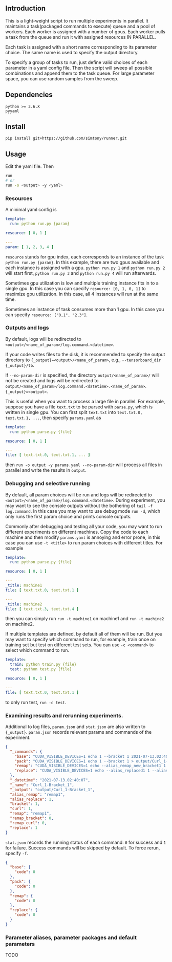 ## Introduction

This is a light-weight script to run multiple experiments in parallel. It maintains a task(packaged commands to execute)
queue and a pool of workers. Each worker is assigned with a number of gpus. Each worker pulls a task from the queue and
run it with assigned resources IN PARALLEL.

Each task is assigned with a short name corresponding to its parameter choice. The same name is used to specify the
output directory.

To specify a group of tasks to run, just define valid choices of each parameter in a yaml config file. Then the script
will sweep all possible combinations and append them to the task queue. For large parameter space, you can use random
samples from the sweep.

## Dependencies

```
python >= 3.6.X
pyyaml
```

## Install

```
pip install git+https://github.com/simtony/runner.git
```

## Usage

Edit the yaml file. Then

```bash
run
# or
run -o <output> -y <yaml>

```

### Resources

A minimal yaml config is

```yaml
template:
  run: python run.py {param}

resource: [ 0, 1 ]

---
param: [ 1, 2, 3, 4 ]
```

`resource` stands for gpu index, each corresponds to an instance of the task `python run.py {param}`. In this example,
there are two gpus available and each instance is assigned with a gpu.
`python run.py 1` and `python run.py 2` will start first, `python run.py 3` and `python run.py 4` will run afterwards.

Sometimes gpu utilization is low and multiple training instance fits in to a single gpu. In this case you can
specify `resource: [0, 1, 0, 1]` to maximize gpu utilization. In this case, all 4 instances will run at the same time.

Sometimes an instance of task consumes more than 1 gpu. In this case you can specify `resource: ["0,1", "2,3"]`.

### Outputs and logs

By default, logs will be redirected to `<output>/<name_of_param>/log.command.<datetime>`.

If your code writes files to the disk, it is recommended to specify the output directory
to `{_output}=<output>/<name_of_param>`, e.g., `--tensorboard_dir {_output}/tb`.

If `--no-param-dir` is specified, the directory `output/<name_of_param>/` will not be created and logs will be
redirected to `output/<name_of_param>/log.command.<datetime>.<name_of_param>`. `{_output}=<output>`. 

This is useful when
you want to process a large file in parallel. For example, suppose you have a file `text.txt` to be parsed
with `parse.py`, which is written in single gpu. You can first split `text.txt` into `text.txt.0, text.txt.1, ...`, then
specify `params.yaml` as

```yaml
template:
  run: python parse.py {file}

resource: [ 0, 1 ]

---
file: [ text.txt.0, text.txt.1, ... ]
```

then `run -o output -y params.yaml --no-param-dir` will process all files in parallel and write the results in `output`.

### Debugging and selective running

By default, all param choices will be run and logs will be redirected
to `<output>/<name_of_param>/log.command.<datetime>`. During experiment, you may want to see the console outputs without
the bothering of `tail -f log.command`. In this case you may want to use debug mode `run -d`, which only runs the first
param choice and prints console outputs.

Commonly after debugging and testing all your code, you may want to run different experiments on different machines.
Copy the code to each machine and then modify `params.yaml` is annoying and error prone, in this case you can
use `-t <title>` to run param choices with different titles. For example

```yaml
template:
  run: python parse.py {file}

resource: [ 0, 1 ]

---
_title: machine1
file: [ text.txt.0, text.txt.1 ]

---
_title: machine2
file: [ text.txt.3, text.txt.4 ]
```

then you can simply run `run -t machine1` on machine1 and `run -t machine2` on machine2.

If multiple templates are defined, by default all of them will be run. But you may want to specify which command to run,
for example, train once on training set but test on different test sets. You can use `-c <command>` to select which
command to run.

```yaml
template:
  train: python train.py {file}
  test: python test.py {file}

resource: [ 0, 1 ]

---
file: [ text.txt.0, text.txt.1 ]
```

to only run test, `run -c test`.

### Examining results and rerunning experiments.

Additional to log files, `param.json` and `stat.json` are also written to `{_output}`.
`param.json` records relevant params and commands of the experiment.

```json
{
  "_commands": {
    "base": "CUDA_VISIBLE_DEVICES=1 echo 1 --bracket 1 2021-07-13.02:40:07 Curl_1-Bracket_1 output/Curl_1-Bracket_1 > output/Curl_1-Bracket_1/log.base.2021-07-13.02:40:07 2>&1",
    "pack": "CUDA_VISIBLE_DEVICES=1 echo 1 --bracket 1 > output/Curl_1-Bracket_1/log.pack.2021-07-13.02:40:07 2>&1",
    "remap": "CUDA_VISIBLE_DEVICES=1 echo --alias_remap_new_bracket1 1 --alias_remap_new_bracket2 2 > output/Curl_1-Bracket_1/log.remap.2021-07-13.02:40:07 2>&1",
    "replace": "CUDA_VISIBLE_DEVICES=1 echo --alias_replaced1 1 --alias_replaced2 1 > output/Curl_1-Bracket_1/log.replace.2021-07-13.02:40:07 2>&1"
  },
  "_datetime": "2021-07-13.02:40:07",
  "_name": "Curl_1-Bracket_1",
  "_output": "output/Curl_1-Bracket_1",
  "alias_remap": "remap1",
  "alias_replace": 1,
  "bracket": 1,
  "curl": 1,
  "remap": "remap1",
  "remap_bracket": 0,
  "remap_curl": 0,
  "replace": 1
}
```

`stat.json` records the running status of each command:
`0` for success and `1` for failure. Success commands will be skipped by default. To force rerun, specify `-f`.

```json
{
  "base": {
    "code": 0
  },
  "pack": {
    "code": 0
  },
  "remap": {
    "code": 0
  },
  "replace": {
    "code": 0
  }
}
```

### Parameter aliases, parameter packages and default parameters

TODO

